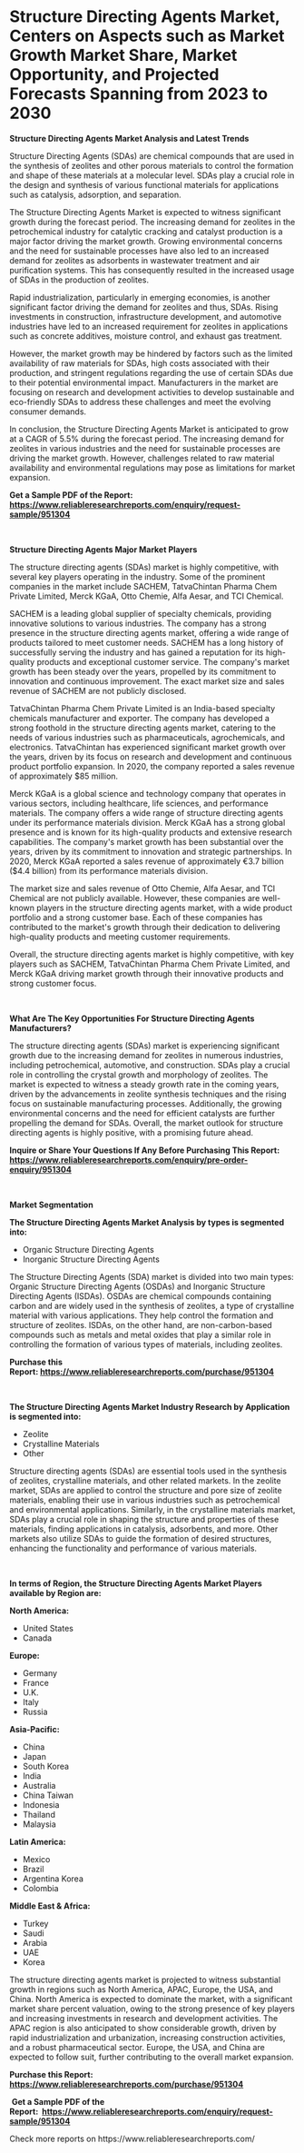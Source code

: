 <p><h1>Structure Directing Agents Market, Centers on Aspects such as Market Growth Market Share, Market Opportunity, and Projected Forecasts Spanning from 2023 to 2030</h1></p><p><strong>Structure Directing Agents Market Analysis and Latest Trends</strong></p>
<p><p>Structure Directing Agents (SDAs) are chemical compounds that are used in the synthesis of zeolites and other porous materials to control the formation and shape of these materials at a molecular level. SDAs play a crucial role in the design and synthesis of various functional materials for applications such as catalysis, adsorption, and separation.</p><p>The Structure Directing Agents Market is expected to witness significant growth during the forecast period. The increasing demand for zeolites in the petrochemical industry for catalytic cracking and catalyst production is a major factor driving the market growth. Growing environmental concerns and the need for sustainable processes have also led to an increased demand for zeolites as adsorbents in wastewater treatment and air purification systems. This has consequently resulted in the increased usage of SDAs in the production of zeolites.</p><p>Rapid industrialization, particularly in emerging economies, is another significant factor driving the demand for zeolites and thus, SDAs. Rising investments in construction, infrastructure development, and automotive industries have led to an increased requirement for zeolites in applications such as concrete additives, moisture control, and exhaust gas treatment.</p><p>However, the market growth may be hindered by factors such as the limited availability of raw materials for SDAs, high costs associated with their production, and stringent regulations regarding the use of certain SDAs due to their potential environmental impact. Manufacturers in the market are focusing on research and development activities to develop sustainable and eco-friendly SDAs to address these challenges and meet the evolving consumer demands.</p><p>In conclusion, the Structure Directing Agents Market is anticipated to grow at a CAGR of 5.5% during the forecast period. The increasing demand for zeolites in various industries and the need for sustainable processes are driving the market growth. However, challenges related to raw material availability and environmental regulations may pose as limitations for market expansion.</p></p>
<p><strong>Get a Sample PDF of the Report:&nbsp; <a href="https://www.reliableresearchreports.com/enquiry/request-sample/951304">https://www.reliableresearchreports.com/enquiry/request-sample/951304</a></strong></p>
<p>&nbsp;</p>
<p><strong>Structure Directing Agents Major Market Players</strong></p>
<p><p>The structure directing agents (SDAs) market is highly competitive, with several key players operating in the industry. Some of the prominent companies in the market include SACHEM, TatvaChintan Pharma Chem Private Limited, Merck KGaA, Otto Chemie, Alfa Aesar, and TCI Chemical.</p><p>SACHEM is a leading global supplier of specialty chemicals, providing innovative solutions to various industries. The company has a strong presence in the structure directing agents market, offering a wide range of products tailored to meet customer needs. SACHEM has a long history of successfully serving the industry and has gained a reputation for its high-quality products and exceptional customer service. The company's market growth has been steady over the years, propelled by its commitment to innovation and continuous improvement. The exact market size and sales revenue of SACHEM are not publicly disclosed.</p><p>TatvaChintan Pharma Chem Private Limited is an India-based specialty chemicals manufacturer and exporter. The company has developed a strong foothold in the structure directing agents market, catering to the needs of various industries such as pharmaceuticals, agrochemicals, and electronics. TatvaChintan has experienced significant market growth over the years, driven by its focus on research and development and continuous product portfolio expansion. In 2020, the company reported a sales revenue of approximately $85 million.</p><p>Merck KGaA is a global science and technology company that operates in various sectors, including healthcare, life sciences, and performance materials. The company offers a wide range of structure directing agents under its performance materials division. Merck KGaA has a strong global presence and is known for its high-quality products and extensive research capabilities. The company's market growth has been substantial over the years, driven by its commitment to innovation and strategic partnerships. In 2020, Merck KGaA reported a sales revenue of approximately €3.7 billion ($4.4 billion) from its performance materials division.</p><p>The market size and sales revenue of Otto Chemie, Alfa Aesar, and TCI Chemical are not publicly available. However, these companies are well-known players in the structure directing agents market, with a wide product portfolio and a strong customer base. Each of these companies has contributed to the market's growth through their dedication to delivering high-quality products and meeting customer requirements.</p><p>Overall, the structure directing agents market is highly competitive, with key players such as SACHEM, TatvaChintan Pharma Chem Private Limited, and Merck KGaA driving market growth through their innovative products and strong customer focus.</p></p>
<p>&nbsp;</p>
<p><strong>What Are The Key Opportunities For Structure Directing Agents Manufacturers?</strong></p>
<p><p>The structure directing agents (SDAs) market is experiencing significant growth due to the increasing demand for zeolites in numerous industries, including petrochemical, automotive, and construction. SDAs play a crucial role in controlling the crystal growth and morphology of zeolites. The market is expected to witness a steady growth rate in the coming years, driven by the advancements in zeolite synthesis techniques and the rising focus on sustainable manufacturing processes. Additionally, the growing environmental concerns and the need for efficient catalysts are further propelling the demand for SDAs. Overall, the market outlook for structure directing agents is highly positive, with a promising future ahead.</p></p>
<p><strong>Inquire or Share Your Questions If Any Before Purchasing This Report: <a href="https://www.reliableresearchreports.com/enquiry/pre-order-enquiry/951304">https://www.reliableresearchreports.com/enquiry/pre-order-enquiry/951304</a></strong></p>
<p>&nbsp;</p>
<p><strong>Market Segmentation</strong></p>
<p><strong>The Structure Directing Agents Market Analysis by types is segmented into:</strong></p>
<p><ul><li>Organic Structure Directing Agents</li><li>Inorganic Structure Directing Agents</li></ul></p>
<p><p>The Structure Directing Agents (SDA) market is divided into two main types: Organic Structure Directing Agents (OSDAs) and Inorganic Structure Directing Agents (ISDAs). OSDAs are chemical compounds containing carbon and are widely used in the synthesis of zeolites, a type of crystalline material with various applications. They help control the formation and structure of zeolites. ISDAs, on the other hand, are non-carbon-based compounds such as metals and metal oxides that play a similar role in controlling the formation of various types of materials, including zeolites.</p></p>
<p><strong>Purchase this Report:&nbsp;<a href="https://www.reliableresearchreports.com/purchase/951304">https://www.reliableresearchreports.com/purchase/951304</a></strong></p>
<p>&nbsp;</p>
<p><strong>The Structure Directing Agents Market Industry Research by Application is segmented into:</strong></p>
<p><ul><li>Zeolite</li><li>Crystalline Materials</li><li>Other</li></ul></p>
<p><p>Structure directing agents (SDAs) are essential tools used in the synthesis of zeolites, crystalline materials, and other related markets. In the zeolite market, SDAs are applied to control the structure and pore size of zeolite materials, enabling their use in various industries such as petrochemical and environmental applications. Similarly, in the crystalline materials market, SDAs play a crucial role in shaping the structure and properties of these materials, finding applications in catalysis, adsorbents, and more. Other markets also utilize SDAs to guide the formation of desired structures, enhancing the functionality and performance of various materials.</p></p>
<p>&nbsp;</p>
<p><strong>In terms of Region, the Structure Directing Agents Market Players available by Region are:</strong></p>
<p>
    <p> <strong> North America: </strong>
        <ul>
            <li>United States</li>
            <li>Canada</li>
        </ul>
        </p> 
    <p> <strong> Europe: </strong>
        <ul>
            <li>Germany</li>
            <li>France</li>
            <li>U.K.</li>
            <li>Italy</li>
            <li>Russia</li>
        </ul>
        </p> 
    <p> <strong> Asia-Pacific: </strong>
        <ul>
            <li>China</li>
            <li>Japan</li>
            <li>South Korea</li>
            <li>India</li>
            <li>Australia</li>
            <li>China Taiwan</li>
            <li>Indonesia</li>
            <li>Thailand</li>
            <li>Malaysia</li>
        </ul>
        </p> 
    <p> <strong> Latin America: </strong>
        <ul>
            <li>Mexico</li>
            <li>Brazil</li>
            <li>Argentina Korea</li>
            <li>Colombia</li>
        </ul>
        </p> 
    <p> <strong> Middle East & Africa: </strong>
        <ul>
            <li>Turkey</li>
            <li>Saudi</li>
            <li>Arabia</li>
            <li>UAE</li>
            <li>Korea</li>
        </ul>
    </p>
    </p>
<p><p>The structure directing agents market is projected to witness substantial growth in regions such as North America, APAC, Europe, the USA, and China. North America is expected to dominate the market, with a significant market share percent valuation, owing to the strong presence of key players and increasing investments in research and development activities. The APAC region is also anticipated to show considerable growth, driven by rapid industrialization and urbanization, increasing construction activities, and a robust pharmaceutical sector. Europe, the USA, and China are expected to follow suit, further contributing to the overall market expansion.</p></p>
<p><strong>Purchase this Report: <a href="https://www.reliableresearchreports.com/purchase/951304">https://www.reliableresearchreports.com/purchase/951304</a></strong></p>
<p>&nbsp;<strong>Get a Sample PDF of the Report:&nbsp;&nbsp;<a href="https://www.reliableresearchreports.com/enquiry/request-sample/951304">https://www.reliableresearchreports.com/enquiry/request-sample/951304</a></strong></p>
<p><strong></strong></p>
<p>Check more reports on https://www.reliableresearchreports.com/</p>